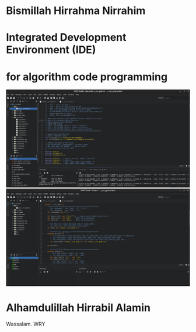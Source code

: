 # Bismillah Hirrahma Nirrahim

# Integrated Development Environment (IDE)
# for algorithm code programming

![](Image0/Part-1-GnatStudio.png)
![](Image0/Part-2-GnatStudio.png)

# Alhamdulillah Hirrabil Alamin

Wassalam.
WRY

